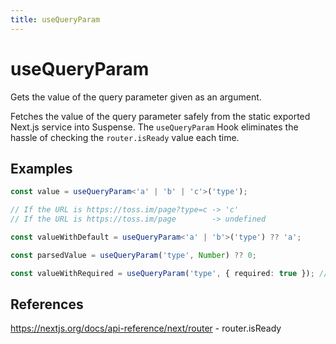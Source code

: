 ```yaml
---
title: useQueryParam
---
```


# useQueryParam

Gets the value of the query parameter given as an argument.

Fetches the value of the query parameter safely from the static exported Next.js service into Suspense.
The `useQueryParam` Hook eliminates the hassle of checking the `router.isReady` value each time.

## Examples

```typescript
const value = useQueryParam<'a' | 'b' | 'c'>('type');

// If the URL is https://toss.im/page?type=c -> 'c'
// If the URL is https://toss.im/page        -> undefined

const valueWithDefault = useQueryParam<'a' | 'b'>('type') ?? 'a';

const parsedValue = useQueryParam('type', Number) ?? 0;

const valueWithRequired = useQueryParam('type', { required: true }); // NonNullable
```

## References

https://nextjs.org/docs/api-reference/next/router - router.isReady
